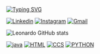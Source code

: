 [![Typing SVG](https://readme-typing-svg.herokuapp.com?font=Fira+Code&pause=1000&width=435&lines=Hi!+I'm+Leonardo%F0%9F%91%8B%F0%9F%8F%BE;i'm+dev%F0%9F%92%BB)](https://git.io/typing-svg)

[![Linkedin](https://img.shields.io/badge/LinkedIn-0077B5?style=for-the-badge&logo=linkedin&logoColor=white)](https://www.linkedin.com/in/leonardo-duarte-da-silva-183465214/)
[![Instagram](https://img.shields.io/badge/Instagram-345?style=for-the-badge&logo=instagram&logoColor=white)](https://www.instagram.com/leo_duarte_5/)
[![Gmail](https://img.shields.io/badge/Gmail-110?style=for-the-badge&logo=gmail&logoColor=white)](mailto:silvaleonardoduarte2222@gmail.com)

![Leonardo GitHub stats](https://github-readme-stats.vercel.app/api?username=leoo9433335&show_icons=true&theme=radical)

[![java](https://img.shields.io/badge/Java-ED8B00?style=for-the-badge&logo=openjdk&logoColor=white)](https://www.java.com/pt-BR/)
[![HTML](https://img.shields.io/badge/HTML5-E34F26?style=for-the-badge&logo=html5&logoColor=white)]()
[![CCS](https://img.shields.io/badge/CSS3-1572B6?style=for-the-badge&logo=css3&logoColor=white)]()
[![PYTHON](https://img.shields.io/badge/Python-14354C?style=for-the-badge&logo=python&logoColor=white)](https://www.python.org/)
